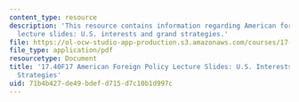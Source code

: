 ```yaml
---
content_type: resource
description: 'This resource contains information regarding American foreign policy
  lecture slides: U.S. interests and grand strategies.'
file: https://ol-ocw-studio-app-production.s3.amazonaws.com/courses/17-40-american-foreign-policy-past-present-and-future-fall-2017/71b4b427de49bdefd715d7c10b1d997c_MIT17_40F17_USIntrestStrat.pdf
file_type: application/pdf
resourcetype: Document
title: '17.40F17 American Foreign Policy Lecture Slides: U.S. Interests and Grand
  Strategies'
uid: 71b4b427-de49-bdef-d715-d7c10b1d997c
---
```

